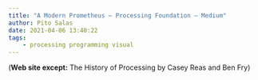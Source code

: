 ```yaml
---
title: "A Modern Prometheus – Processing Foundation – Medium"
author: Pito Salas
date: 2021-04-06 13:40:22
tags:
    - processing programming visual
---
```


(**Web site except:** The History of Processing by Casey Reas and Ben Fry) 
